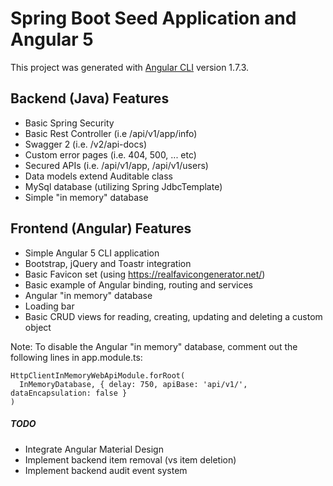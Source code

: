 # Spring Boot Seed Application and Angular 5

This project was generated with [Angular CLI](https://github.com/angular/angular-cli) version 1.7.3.

## Backend (Java) Features

- Basic Spring Security
- Basic Rest Controller (i.e /api/v1/app/info)
- Swagger 2 (i.e. /v2/api-docs)
- Custom error pages (i.e. 404, 500, ... etc)
- Secured APIs (i.e. /api/v1/app, /api/v1/users)
- Data models extend Auditable class
- MySql database (utilizing Spring JdbcTemplate)
- Simple "in memory" database

## Frontend (Angular) Features
- Simple Angular 5 CLI application
- Bootstrap, jQuery and Toastr integration
- Basic Favicon set (using https://realfavicongenerator.net/)
- Basic example of Angular binding, routing and services
- Angular "in memory" database
- Loading bar
- Basic CRUD views for reading, creating, updating and deleting a custom object

Note: To disable the Angular "in memory" database, comment out the following lines in app.module.ts:

```
HttpClientInMemoryWebApiModule.forRoot(
  InMemoryDatabase, { delay: 750, apiBase: 'api/v1/', dataEncapsulation: false }
)
```

##### TODO
- Integrate Angular Material Design
- Implement backend item removal (vs item deletion)
- Implement backend audit event system